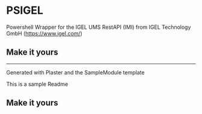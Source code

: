 # PSIGEL

Powershell Wrapper for the IGEL UMS RestAPI (IMI) from IGEL Technology GmbH (https://www.igel.com/)

## Make it yours

---
Generated with Plaster and the SampleModule template


This is a sample Readme

## Make it yours

